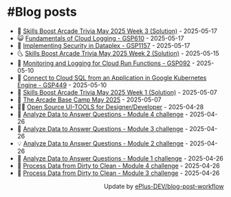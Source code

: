 # #Blog posts
<!-- BLOG-POST-LIST:START -->
- 🧰 [Skills Boost Arcade Trivia May 2025 Week 3 &lpar;Solution&rpar;](https://eplus.dev/skills-boost-arcade-trivia-may-2025-week-3-solution) - 2025-05-17
- 😺 [Fundamentals of Cloud Logging - GSP610](https://eplus.dev/fundamentals-of-cloud-logging-gsp610) - 2025-05-17
- 🗽 [Implementing Security in Dataplex - GSP1157](https://eplus.dev/implementing-security-in-dataplex-gsp1157) - 2025-05-17
- 🌜 [Skills Boost Arcade Trivia May 2025 Week 2 &lpar;Solution&rpar;](https://eplus.dev/skills-boost-arcade-trivia-may-2025-week-2-solution) - 2025-05-15
- 📝 [Monitoring and Logging for Cloud Run Functions - GSP092](https://eplus.dev/monitoring-and-logging-for-cloud-run-functions-gsp092) - 2025-05-10
- 🚀 [Connect to Cloud SQL from an Application in Google Kubernetes Engine - GSP449](https://eplus.dev/connect-to-cloud-sql-from-an-application-in-google-kubernetes-engine-gsp449) - 2025-05-10
- 💼 [Skills Boost Arcade Trivia May 2025 Week 1 &lpar;Solution&rpar;](https://eplus.dev/skills-boost-arcade-trivia-may-2025-week-1-solution) - 2025-05-07
- 🦣 [The Arcade Base Camp May 2025](https://eplus.dev/the-arcade-base-camp-may-2025) - 2025-05-07
- 👨‍🏫 [Open Source UI-TOOLS for Designer/Developer](https://eplus.dev/open-source-ui-tools-for-designer-developer) - 2025-04-28
- 🔭 [Analyze Data to Answer Questions - Module 4 challenge](https://eplus.dev/analyze-data-to-answer-questions-module-4-challenge) - 2025-04-26
- 🤡 [Analyze Data to Answer Questions - Module 3 challenge](https://eplus.dev/analyze-data-to-answer-questions-module-3-challenge) - 2025-04-26
- 💡 [Analyze Data to Answer Questions - Module 2 challenge](https://eplus.dev/analyze-data-to-answer-questions-module-2-challenge) - 2025-04-26
- 🦣 [Analyze Data to Answer Questions - Module 1 challenge](https://eplus.dev/analyze-data-to-answer-questions-module-1-challenge) - 2025-04-26
- 💪 [Process Data from Dirty to Clean - Module 4 challenge](https://eplus.dev/process-data-from-dirty-to-clean-module-4-challenge) - 2025-04-26
- 🤡 [Process Data from Dirty to Clean - Module 3 challenge](https://eplus.dev/process-data-from-dirty-to-clean-module-3-challenge) - 2025-04-26<!-- BLOG-POST-LIST:END -->
<div align="right">
  Update by <a target="_blank"
    href="https://github.com/ePlus-DEV/blog-post-workflow">ePlus-DEV/blog-post-workflow</a>
</div>
